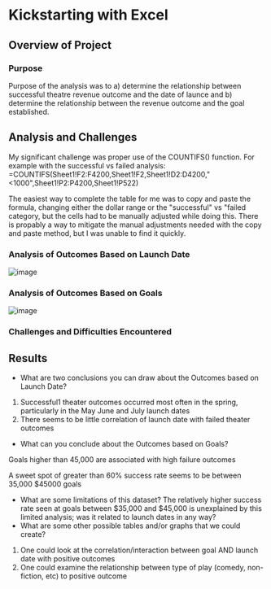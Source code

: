 
# Kickstarting with Excel

## Overview of Project

### Purpose
Purpose of the analysis was to a) determine the relationship between successful theatre revenue outcome and the date of launce and b) determine the relationship between the revenue outcome and the goal established. 
## Analysis and Challenges
My significant challenge was proper use of the COUNTIFS() function. For example with the successful vs failed analysis:
=COUNTIFS(Sheet1!F2:F4200,Sheet1!F2,Sheet1!D2:D4200,"<1000",Sheet1!P2:P4200,Sheet1!P522)

The easiest way to complete the table for me was to copy and paste the formula, changing either the dollar range or the "successful" vs "failed category, but the cells had to be manually adjusted while doing this. There is propably a way to mitigate the manual adjustments needed with the copy and paste method, but I was unable to find it quickly. 
### Analysis of Outcomes Based on Launch Date
![image](https://user-images.githubusercontent.com/116207878/198478335-c8d469bd-c686-4334-9b2a-b8d952288bf5.png)

### Analysis of Outcomes Based on Goals
![image](https://user-images.githubusercontent.com/116207878/198478008-cfca8784-0c67-45dc-9cb3-d9d1fa5c0d8a.png)

### Challenges and Difficulties Encountered

## Results

- What are two conclusions you can draw about the Outcomes based on Launch Date?
1. Successful1 theater outcomes occurred most often in the spring, particularly in the May June and July launch dates
2. There seems to be little correlation of launch date with failed theater outcomes

- What can you conclude about the Outcomes based on Goals?

Goals higher than 45,000 are associated with high failure outcomes

A sweet spot of greater than 60% success rate seems to be between 35,000 $45000 goals

- What are some limitations of this dataset?
The relatively higher success rate seen at goals between $35,000 and $45,000 is unexplained by this limited analysis; was it related to launch dates in any way?
- What are some other possible tables and/or graphs that we could create?
1. One could look at the correlation/interaction between goal AND launch date with positive outcomes
2. One could examine the relationship between type of play (comedy, non-fiction, etc) to positive outcome

